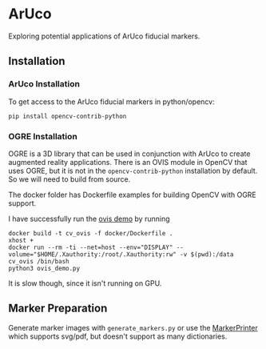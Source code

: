 # ArUco

Exploring potential applications of ArUco fiducial markers.

## Installation

### ArUco Installation

To get access to the ArUco fiducial markers in python/opencv:

```
pip install opencv-contrib-python
```

### OGRE Installation

OGRE is a 3D library that can be used in conjunction with ArUco to create augmented reality
applications.  There is an OVIS module in OpenCV that uses OGRE, but it is not in the
`opencv-contrib-python` installation by default.  So we will need to build from source.

The docker folder has Dockerfile examples for building OpenCV with OGRE support.

I have successfully run the [ovis demo](https://github.com/opencv/opencv_contrib/blob/master/modules/ovis/samples/ovis_demo.py)
by running

```
docker build -t cv_ovis -f docker/Dockerfile .
xhost +
docker run --rm -ti --net=host --env="DISPLAY" --volume="$HOME/.Xauthority:/root/.Xauthority:rw" -v $(pwd):/data cv_ovis /bin/bash
python3 ovis_demo.py
```

It is slow though, since it isn't running on GPU.

## Marker Preparation

Generate marker images with `generate_markers.py` or use the [MarkerPrinter](https://github.com/opencv/opencv_contrib/tree/master/modules/aruco/misc/pattern_generator)
which supports svg/pdf, but doesn't support as many dictionaries.


